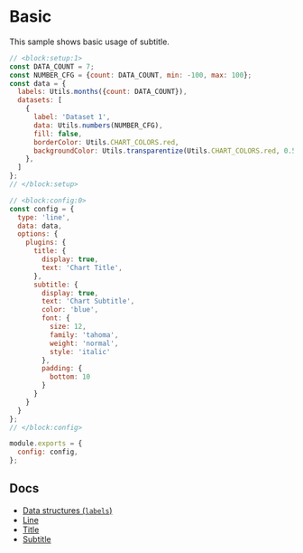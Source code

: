 # Basic

This sample shows basic usage of subtitle.

```js chart-editor
// <block:setup:1>
const DATA_COUNT = 7;
const NUMBER_CFG = {count: DATA_COUNT, min: -100, max: 100};
const data = {
  labels: Utils.months({count: DATA_COUNT}),
  datasets: [
    {
      label: 'Dataset 1',
      data: Utils.numbers(NUMBER_CFG),
      fill: false,
      borderColor: Utils.CHART_COLORS.red,
      backgroundColor: Utils.transparentize(Utils.CHART_COLORS.red, 0.5),
    },
  ]
};
// </block:setup>

// <block:config:0>
const config = {
  type: 'line',
  data: data,
  options: {
    plugins: {
      title: {
        display: true,
        text: 'Chart Title',
      },
      subtitle: {
        display: true,
        text: 'Chart Subtitle',
        color: 'blue',
        font: {
          size: 12,
          family: 'tahoma',
          weight: 'normal',
          style: 'italic'
        },
        padding: {
          bottom: 10
        }
      }
    }
  }
};
// </block:config>

module.exports = {
  config: config,
};
```

## Docs 
* [Data structures (`labels`)](../../general/data-structures.html)
* [Line](../../charts/line.html)
* [Title](../../configuration/title.html)
* [Subtitle](../../configuration/subtitle.html)
